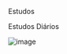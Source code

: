Estudos

Estudos Diários

![image](https://github.com/joaovictodesousa/Estudos20/assets/107226493/ccd194be-93c3-4943-8db4-e1130d81c2b7)
